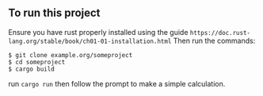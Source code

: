 ## To run this project
Ensure you have rust properly installed using the guide `https://doc.rust-lang.org/stable/book/ch01-01-installation.html`
Then run the commands:
```
$ git clone example.org/someproject
$ cd someproject
$ cargo build
```
run `cargo run`
then follow the prompt to make a simple calculation.